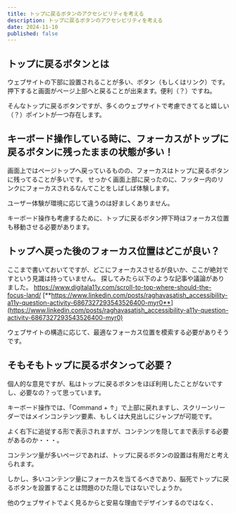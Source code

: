 ```yaml
---
title: トップに戻るボタンのアクセシビリティを考える
description: トップに戻るボタンのアクセシビリティを考える
date: 2024-11-10
published: false
---
```


## トップに戻るボタンとは

ウェブサイトの下部に設置されることが多い、ボタン（もしくはリンク）です。
押下すると画面がページ上部へと戻ることが出来ます。便利（？）ですね。

そんなトップに戻るボタンですが、多くのウェブサイトで考慮できてると嬉しい（？）ポイントが一つ存在します。

## キーボード操作している時に、フォーカスがトップに戻るボタンに残ったままの状態が多い！

画面上ではページトップへ戻っているものの、フォーカスはトップに戻るボタンに残ってることが多いです。
せっかく画面上部に戻ったのに、フッター内のリンクにフォーカスされるなんてことをしばしば体験します。

ユーザー体験が環境に応じて違うのは好ましくありません。

キーボード操作も考慮するために、トップに戻るボタン押下時はフォーカス位置も移動させる必要があります。

## トップへ戻った後のフォーカス位置はどこが良い？
ここまで書いておいてですが、どこにフォーカスさせるが良いか、ここが絶対ですという見識は持っていません。
探してみたら以下のような記事や議論がありました。
https://www.digitala11y.com/scroll-to-top-where-should-the-focus-land/
[**https://www.linkedin.com/posts/raghavasatish_accessibility-a11y-question-activity-6867327293543526400-myr0**](https://www.linkedin.com/posts/raghavasatish_accessibility-a11y-question-activity-6867327293543526400-myr0)

ウェブサイトの構造に応じて、最適なフォーカス位置を模索する必要がありそうです。

## そもそもトップに戻るボタンって必要？

個人的な意見ですが、私はトップに戻るボタンをほぼ利用したことがないですし、必要なの？って思っています。

キーボード操作では、「Command + ↑」で上部に戻れますし、スクリーンリーダーではメインコンテンツ要素、もしくは大見出しにジャンプが可能です。

よく右下に追従する形で表示されますが、コンテンツを隠してまで表示する必要があるのか・・・。

コンテンツ量が多いページであれば、トップに戻るボタンの設置は有用だと考えられます。

しかし、多いコンテンツ量にフォーカスを当てるべきであり、脳死でトップに戻るボタンを設置することは問題のひた隠しではないでしょうか。

他のウェブサイトでよく見るからと安易な理由でデザインするのではなく、
